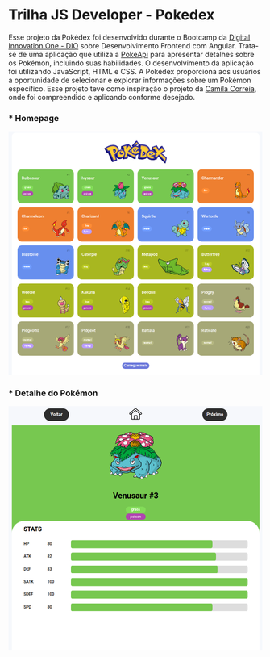 # Trilha JS Developer - Pokedex

Esse projeto da Pokédex foi desenvolvido durante o Bootcamp da [Digital Innovation One - DIO]([URL](https://web.dio.me/home)) sobre Desenvolvimento Frontend com Angular. Trata-se de uma aplicação que utiliza a [PokeApi](https://pokeapi.co/) para apresentar detalhes sobre os Pokémon, incluindo suas habilidades. O desenvolvimento da aplicação foi utilizando JavaScript, HTML e CSS. A Pokédex proporciona aos usuários a oportunidade de selecionar e explorar informações sobre um Pokémon específico. Esse projeto teve como inspiração o projeto da [Camila Correia](https://github.com/Camesis/js-developer-pokedex), onde foi compreendido e aplicando conforme desejado.

### * Homepage
![Home](/assets/img/pokemons-home.png)

### * Detalhe do Pokémon
![Detalhes do Pokémon](/assets/img/details-pokemon.png)

